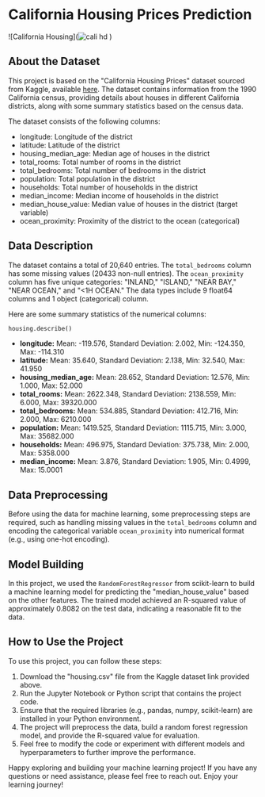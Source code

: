 # California Housing Prices Prediction

![California Housing](![cali hd](https://github.com/ishikawa-yui/Cali_house_price_prediction/assets/71602299/9924b25b-1d66-4dd9-bc80-ddd9034ec0ee)
)

## About the Dataset
This project is based on the "California Housing Prices" dataset sourced from Kaggle, available [here](https://www.kaggle.com/datasets/camnugent/california-housing-prices). The dataset contains information from the 1990 California census, providing details about houses in different California districts, along with some summary statistics based on the census data.

The dataset consists of the following columns:

- longitude: Longitude of the district
- latitude: Latitude of the district
- housing_median_age: Median age of houses in the district
- total_rooms: Total number of rooms in the district
- total_bedrooms: Total number of bedrooms in the district
- population: Total population in the district
- households: Total number of households in the district
- median_income: Median income of households in the district
- median_house_value: Median value of houses in the district (target variable)
- ocean_proximity: Proximity of the district to the ocean (categorical)

## Data Description
The dataset contains a total of 20,640 entries. The `total_bedrooms` column has some missing values (20433 non-null entries). The `ocean_proximity` column has five unique categories: "INLAND," "ISLAND," "NEAR BAY," "NEAR OCEAN," and "<1H OCEAN." The data types include 9 float64 columns and 1 object (categorical) column.

Here are some summary statistics of the numerical columns:

```python
housing.describe()
```

- **longitude:** Mean: -119.576, Standard Deviation: 2.002, Min: -124.350, Max: -114.310
- **latitude:** Mean: 35.640, Standard Deviation: 2.138, Min: 32.540, Max: 41.950
- **housing_median_age:** Mean: 28.652, Standard Deviation: 12.576, Min: 1.000, Max: 52.000
- **total_rooms:** Mean: 2622.348, Standard Deviation: 2138.559, Min: 6.000, Max: 39320.000
- **total_bedrooms:** Mean: 534.885, Standard Deviation: 412.716, Min: 2.000, Max: 6210.000
- **population:** Mean: 1419.525, Standard Deviation: 1115.715, Min: 3.000, Max: 35682.000
- **households:** Mean: 496.975, Standard Deviation: 375.738, Min: 2.000, Max: 5358.000
- **median_income:** Mean: 3.876, Standard Deviation: 1.905, Min: 0.4999, Max: 15.0001

## Data Preprocessing
Before using the data for machine learning, some preprocessing steps are required, such as handling missing values in the `total_bedrooms` column and encoding the categorical variable `ocean_proximity` into numerical format (e.g., using one-hot encoding).

## Model Building
In this project, we used the `RandomForestRegressor` from scikit-learn to build a machine learning model for predicting the "median_house_value" based on the other features. The trained model achieved an R-squared value of approximately 0.8082 on the test data, indicating a reasonable fit to the data.

## How to Use the Project
To use this project, you can follow these steps:

1. Download the "housing.csv" file from the Kaggle dataset link provided above.
2. Run the Jupyter Notebook or Python script that contains the project code.
3. Ensure that the required libraries (e.g., pandas, numpy, scikit-learn) are installed in your Python environment.
4. The project will preprocess the data, build a random forest regression model, and provide the R-squared value for evaluation.
5. Feel free to modify the code or experiment with different models and hyperparameters to further improve the performance.

Happy exploring and building your machine learning project! If you have any questions or need assistance, please feel free to reach out. Enjoy your learning journey!
